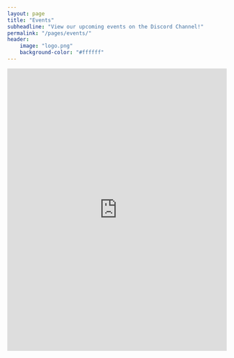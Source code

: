 ```yaml
---
layout: page
title: "Events"
subheadline: "View our upcoming events on the Discord Channel!"
permalink: "/pages/events/"
header:
	image: "logo.png"
	background-color: "#ffffff"
---
```


<iframe src="https://titanembeds.com/embed/613860046492925992?defaultchannel=636741947767390228" height="650 px" width="100%" frameborder="0"></iframe>
